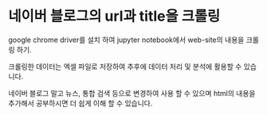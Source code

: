 # 네이버 블로그의 url과 title을 크롤링

google chrome driver를 설치 하여 jupyter notebook에서 web-site의 내용을 크롤링 하기.

크롤링한 데이터는 엑셀 파일로 저장하여 추후에 데이터 처리 및 분석에 활용할 수 있습니다.

네이버 블로그 말고 뉴스, 통합 검색 등으로 변경하여 사용 할 수 있으며 html의 내용을 추가해서 공부하시면 더 쉽게 이해 할 수 있습니다.
